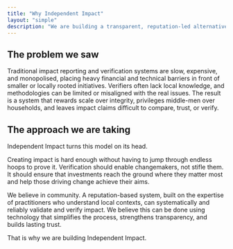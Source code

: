 ```yaml
---
title: "Why Independent Impact"
layout: "simple"
description: "We are building a transparent, reputation-led alternative to opaque impact reporting."
---
```


## The problem we saw

Traditional impact reporting and verification systems are slow, expensive, and monopolised, placing heavy financial and technical barriers in front of smaller or locally rooted initiatives. Verifiers often lack local knowledge, and methodologies can be limited or misaligned with the real issues. The result is a system that rewards scale over integrity, privileges middle-men over households, and leaves impact claims difficult to compare, trust, or verify.

## The approach we are taking

Independent Impact turns this model on its head. 

Creating impact is hard enough without having to jump through endless hoops to prove it. Verification should enable changemakers, not stifle them. It should ensure that investments reach the ground where they matter most and help those driving change achieve their aims.

We believe in community. A reputation-based system, built on the expertise of practitioners who understand local contexts, can systematically and reliably validate and verify impact. We believe this can be done using technology that simplifies the process, strengthens transparency, and builds lasting trust.

That is why we are building Independent Impact.
